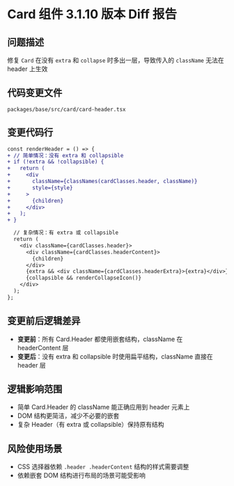 # Card 组件 3.1.10 版本 Diff 报告

## 问题描述
修复 `Card` 在没有 `extra` 和 `collapse` 时多出一层，导致传入的 `className` 无法在 header 上生效

## 代码变更文件
`packages/base/src/card/card-header.tsx`

## 变更代码行
```diff
const renderHeader = () => {
+ // 简单情况：没有 extra 和 collapsible
+ if (!extra && !collapsible) {
+   return (
+     <div 
+       className={classNames(cardClasses.header, className)}
+       style={style}
+     >
+       {children}
+     </div>
+   );
+ }

  // 复杂情况：有 extra 或 collapsible
  return (
    <div className={cardClasses.header}>
      <div className={cardClasses.headerContent}>
        {children}
      </div>
      {extra && <div className={cardClasses.headerExtra}>{extra}</div>}
      {collapsible && renderCollapseIcon()}
    </div>
  );
};
```

## 变更前后逻辑差异
- **变更前**：所有 Card.Header 都使用嵌套结构，className 在 headerContent 层
- **变更后**：没有 extra 和 collapsible 时使用扁平结构，className 直接在 header 层

## 逻辑影响范围
- 简单 Card.Header 的 className 能正确应用到 header 元素上
- DOM 结构更简洁，减少不必要的嵌套
- 复杂 Header（有 extra 或 collapsible）保持原有结构

## 风险使用场景
- CSS 选择器依赖 `.header .headerContent` 结构的样式需要调整
- 依赖嵌套 DOM 结构进行布局的场景可能受影响